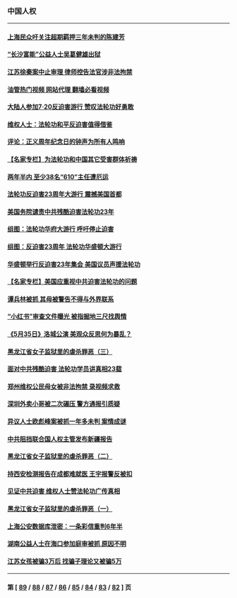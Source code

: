 ### 中国人权
---
#### [上海民众吁关注超期羁押三年未判的陈建芳](../../pages/ncid278/n13787893.md?07241245) 
#### [“长沙富能”公益人士吴葛健雄出狱](../../pages/ncid278/n13787641.md?07241245) 
#### [江苏徐秦案中止审理 律师控告法官涉非法拘禁](../../pages/ncid278/n13787317.md?07241245) 
#### [油管热门视频 网站代理 翻墙必看视频](http://209.222.30.114:81/youtube.html?07241245)
#### [大陆人参加7‧20反迫害游行 赞叹法轮功好勇敢](../../pages/ncid278/n13787321.md?07241245) 
#### [维权人士：法轮功和平反迫害值得借鉴](../../pages/ncid278/n13787337.md?07241245) 
#### [评论：正义周年纪念日的钟声为所有人鸣响](../../pages/ncid278/n13787109.md?07241245) 
#### [【名家专栏】为法轮功和中国其它受害群体祈祷](../../pages/ncid278/n13787107.md?07241245) 
#### [两年半内 至少38名“610”主任遭厄运](../../pages/ncid278/n13773294.md?07241245) 
#### [法轮功反迫害23周年大游行 震撼美国首都](../../pages/ncid278/n13786701.md?07241245) 
#### [美国务院谴责中共残酷迫害法轮功23年](../../pages/ncid278/n13786585.md?07241245) 
#### [组图：法轮功华府大游行 呼吁停止迫害](../../pages/ncid278/n13786519.md?07241245) 
#### [组图：反迫害23周年 法轮功华盛顿大游行](../../pages/ncid278/n13786433.md?07241245) 
#### [华盛顿举行反迫害23年集会 美国议员声援法轮功](../../pages/ncid278/n13786399.md?07241245) 
#### [【名家专栏】美国应重视中共迫害法轮功的问题](../../pages/ncid278/n13785713.md?07241245) 
#### [谭兵林被抓 其母被警告不得与外界联系](../../pages/ncid278/n13785964.md?07241245) 
#### [“小红书”审查文件曝光 被指掘地三尺找舆情](../../pages/ncid278/n13785746.md?07241245) 
#### [《5月35日》洛城公演 美观众反思何为暴乱？](../../pages/ncid278/n13785743.md?07241245) 
#### [黑龙江省女子监狱里的虐杀罪恶（三）](../../pages/ncid278/n13784732.md?07241245) 
#### [面对中共残酷迫害 法轮功学员讲真相23载](../../pages/ncid278/n13785367.md?07241245) 
#### [郑州维权公民母女被非法拘禁 录视频求救](../../pages/ncid278/n13785440.md?07241245) 
#### [深圳外卖小哥被二次碾压 警方通报引质疑](../../pages/ncid278/n13785234.md?07241245) 
#### [异议人士欧彪峰案被抓一年多未判 案情成谜](../../pages/ncid278/n13785054.md?07241245) 
#### [中共阻挡联合国人权主管发布新疆报告](../../pages/ncid278/n13784940.md?07241245) 
#### [黑龙江省女子监狱里的虐杀罪恶（二）](../../pages/ncid278/n13783691.md?07241245) 
#### [持西安检测报告在成都难就医 王宇报警反被扣](../../pages/ncid278/n13784058.md?07241245) 
#### [见证中共迫害 维权人士赞法轮功广传真相](../../pages/ncid278/n13783984.md?07241245) 
#### [黑龙江省女子监狱里的虐杀罪恶（一）](../../pages/ncid278/n13780871.md?07241245) 
#### [上海公安数据库泄密：一条彩信重判6年半](../../pages/ncid278/n13781753.md?07241245) 
#### [湖南公益人士在海口参加庭审被抓 原因不明](../../pages/ncid278/n13783643.md?07241245) 
#### [江苏女孩被骗3万后 找骗子理论又被骗5万](../../pages/ncid278/n13783623.md?07241245) 

---
#### 第 [ [89](./89.md?07241245) / [88](./88.md?07241245) / [87](./87.md?07241245) / [86](./86.md?07241245) / [85](./85.md?07241245) / [84](./84.md?07241245) / [83](./83.md?07241245) / [82](./82.md?07241245) ] 页
